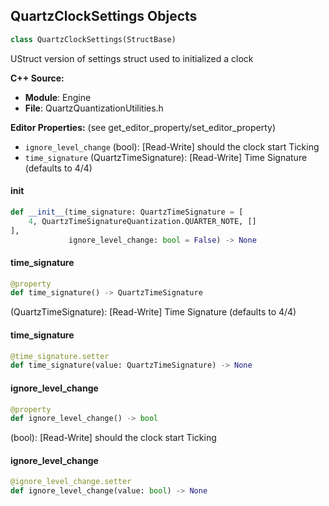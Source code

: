 ## QuartzClockSettings Objects

```python
class QuartzClockSettings(StructBase)
```

UStruct version of settings struct used to initialized a clock

**C++ Source:**

- **Module**: Engine
- **File**: QuartzQuantizationUtilities.h

**Editor Properties:** (see get_editor_property/set_editor_property)

- ``ignore_level_change`` (bool):  [Read-Write] should the clock start Ticking
- ``time_signature`` (QuartzTimeSignature):  [Read-Write] Time Signature (defaults to 4/4)

<a id="unreal.QuartzClockSettings.__init__"></a>

#### __init__

```python
def __init__(time_signature: QuartzTimeSignature = [
    4, QuartzTimeSignatureQuantization.QUARTER_NOTE, []
],
             ignore_level_change: bool = False) -> None
```

<a id="unreal.QuartzClockSettings.time_signature"></a>

#### time_signature

```python
@property
def time_signature() -> QuartzTimeSignature
```

(QuartzTimeSignature):  [Read-Write] Time Signature (defaults to 4/4)

<a id="unreal.QuartzClockSettings.time_signature"></a>

#### time_signature

```python
@time_signature.setter
def time_signature(value: QuartzTimeSignature) -> None
```

<a id="unreal.QuartzClockSettings.ignore_level_change"></a>

#### ignore_level_change

```python
@property
def ignore_level_change() -> bool
```

(bool):  [Read-Write] should the clock start Ticking

<a id="unreal.QuartzClockSettings.ignore_level_change"></a>

#### ignore_level_change

```python
@ignore_level_change.setter
def ignore_level_change(value: bool) -> None
```

<a id="unreal.QuartzQuantizationBoundary"></a>